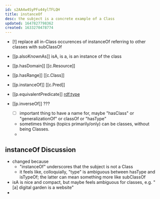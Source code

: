```yaml
---
id: s2AA4w4SyPFu44ylTFLQH
title: instanceOf
desc: the subject is a concrete example of a Class
updated: 1647827798362
created: 1633270478774
---
```

- [!] replace all in-Class occurences of instanceOf referring to other classes with subClassOf

- [[p.alsoKnownAs]] isA, is a, is an instance of the class
- [[p.hasDomain]] [[c.Resource]]
- [[p.hasRange]] [[c.Class]]
- [[p.instanceOf]] [[c.Pred]] 
- [[p.equivalentPredicate]] [rdf:type](http://www.w3.org/1999/02/22-rdf-syntax-ns#type)
- [[p.inverseOf]] ???
  - [ ] important thing to have a name for, maybe "hasClass" or "generalizationOf" or classOf or "hasType"
  - sometimes things (topics primarily/only) can be classes, without being Classes.
  - 

## instanceOf Discussion

- changed because 
  - "instanceOf" underscores that the subject is not a Class
  - it feels like, colloquially, "type" is ambiguous between hasType and isTypeOf; the latter can mean  something more like subClassOf
- isA is nice and compact, but maybe feels ambiguous for classes, e.g. "[a] digital garden is a website" 
- 
